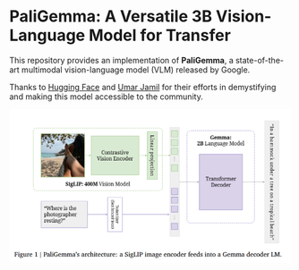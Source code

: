 # PaliGemma: A Versatile 3B Vision-Language Model for Transfer

This repository provides an implementation of **PaliGemma**, a state-of-the-art multimodal vision-language model (VLM) released by Google. 

Thanks to [Hugging Face](https://huggingface.co/) and [Umar Jamil]() for their efforts in demystifying and making this model accessible to the community.

![PaliGemma's Architecture](https://github.com/abdussahid26/Paligemma-Multimodal-Vision-Language-Model-from-Scratch/blob/69429a5670ac48df077e21c2501f56712dafe6d6/test_images/PaliGemma%20Architecture.png)

